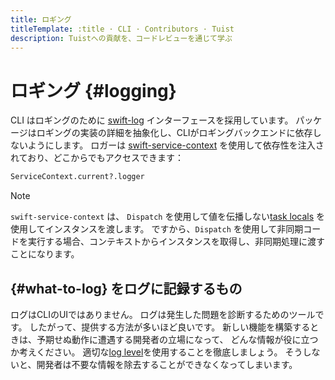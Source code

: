 ```yaml
---
title: ロギング
titleTemplate: :title · CLI · Contributors · Tuist
description: Tuistへの貢献を、コードレビューを通じて学ぶ
---
```


# ロギング {#logging}

CLI はロギングのために [swift-log](https://github.com/apple/swift-log) インターフェースを採用しています。 パッケージはロギングの実装の詳細を抽象化し、CLIがロギングバックエンドに依存しないようにします。 ロガーは [swift-service-context](https://github.com/apple/swift-service-context) を使用して依存性を注入されており、どこからでもアクセスできます：

```bash
ServiceContext.current?.logger
```

> [!NOTE]
> `swift-service-context` は、 `Dispatch` を使用して値を伝播しない[task locals](https://developer.apple.com/documentation/swift/tasklocal) を使用してインスタンスを渡します。 ですから、`Dispatch` を使用して非同期コードを実行する場合、コンテキストからインスタンスを取得し、非同期処理に渡すことになります。

## {#what-to-log} をログに記録するもの

ログはCLIのUIではありません。 ログは発生した問題を診断するためのツールです。
したがって、提供する方法が多いほど良いです。
新しい機能を構築するときは、予期せぬ動作に遭遇する開発者の立場になって、 どんな情報が役に立つか考えください。
適切な[log level](https://www.swift.org/documentation/server/guides/libraries/log-levels.html)を使用することを徹底しましょう。 そうしないと、開発者は不要な情報を除去することができなくなってしまいます。
